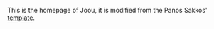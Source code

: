 This is the homepage of Joou, it is modified from the Panos Sakkos' [template](https://github.com/PanosSakkos/personal-jekyll-theme).
